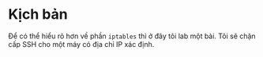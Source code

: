 # Kịch bản 
Để có thể hiểu rõ hơn về phần `iptables` thì ở đây tôi lab một bài. Tôi sẽ chặn cấp SSH cho một máy có địa chỉ IP xác định. 